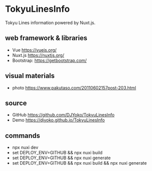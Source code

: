 # TokyuLinesInfo

Tokyu Lines information powered by Nuxt.js.

## web framework & libraries

- Vue https://vuejs.org/
- Nuxt.js https://nuxtjs.org/
- Bootstrap: https://getbootstrap.com/

## visual materials

- photo https://www.pakutaso.com/20110602157post-203.html

## source

- GitHub https://github.com/DJYoko/TokyuLinesInfo
- Demo https://djyoko.github.io/TokyuLinesInfo

## commands

- npx nuxi dev
- set DEPLOY_ENV=GITHUB && npx nuxi build
- set DEPLOY_ENV=GITHUB && npx nuxi generate
- set DEPLOY_ENV=GITHUB && npx nuxi build && npx nuxi generate
